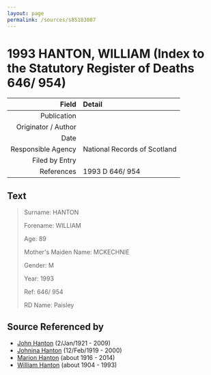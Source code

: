 ```yaml
---
layout: page
permalink: /sources/s85183087
---
```


# 1993 HANTON, WILLIAM (Index to the Statutory Register of Deaths 646/ 954)

Field | Detail
---:|:---
Publication | 
Originator / Author | 
Date | 
Responsible Agency | National Records of Scotland
Filed by Entry | 
References | 1993 D 646/ 954

## Text

> Surname: HANTON
>
> Forename: WILLIAM
>
> Age: 89
>
> Mother's Maiden Name: MCKECHNIE
>
> Gender: M
>
> Year: 1993
>
> Ref: 646/ 954
>
> RD Name: Paisley
>

## Source Referenced by

* [John Hanton](../people/@30651959@-john-hanton-b1921-1-2-d2009.md) (2/Jan/1921 - 2009)
* [Johnina Hanton](../people/@68592798@-johnina-hanton-b1919-2-12-d2000.md) (12/Feb/1919 - 2000)
* [Marion Hanton](../people/@27083581@-marion-hanton-b1916-d2014.md) (about 1916 - 2014)
* [William Hanton](../people/@19187808@-william-hanton-b1904-d1993.md) (about 1904 - 1993)
